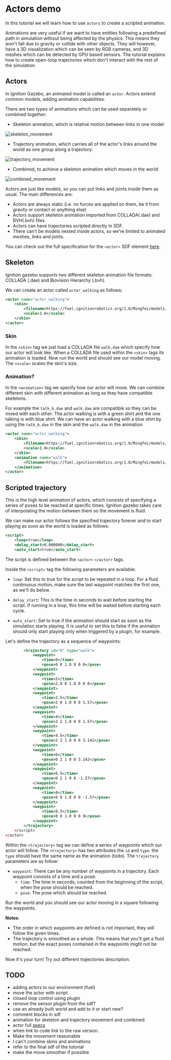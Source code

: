 # Actors demo

In this tutorial we will learn how to use `actors` to create a scripted animation.

Animations are very useful if we want to have entities following a predefined path in simulation without being affected by the physics. This means they won't fall due to gravity or collide with other objects. They will however, have a 3D visualization which can be seen by RGB cameras, and 3D meshes which can be detected by GPU based sensors. The tutorial explains how to create open-loop trajectories which don't interact with the rest of the simulation.

## Actors

In Ignition Gazebo, an animated model is called an `actor`. Actors extend common models, adding animation capabilities.

There are two types of animations which can be used separately or combined together:

* Skeleton animation, which is relative motion between links in one model:

![skeleton_movement](skeleton_movement)

* Trajectory animation, which carries all of the actor's links around the world as one group along a trajectory:

![trajectory_movement](trajectory_movement)

* Combined, to achieve a skeleton animation which moves in the world:

![combined_movement](combined_movement)

Actors are just like models, so you can put links and joints inside them as usual. The main differences are:

* Actors are always static (i.e. no forces are applied on them, be it from gravity or contact or anything else)
* Actors support skeleton animation imported from COLLADA(.dae) and BVH(.bvh) files.
* Actors can have trajectories scripted directly in SDF.
* There can't be models nested inside actors, so we're limited to animated meshes, links and joints.

You can check out the full specification for the `<actor>` SDF element [here](http://sdformat.org/spec?ver=1.6&elem=actor).

## Skeleton

Ignition gazebo supports two different skeleton animation file formats: COLLADA (.dae) and Biovision Hierarchy (.bvh).

We can create an actor called `actor_walking` as follows:

```xml
<actor name="actor_walking">
    <skin>
        <filename>https://fuel.ignitionrobotics.org/1.0/Mingfei/models/actor/tip/files/meshes/walk.dae</filename>
        <scale>1.0</scale>
    </skin>
</actor>
```

### Skin

In the `<skin>` tag we just load a COLLADA file `walk.dae` which specify how our actor will look like. When a COLLADA file used within the `<skin>` tags its animation is loaded. Now run the world and should see our model moving. The `<scale>` scales the skin's size.

### Animation?

In the `<animation>` tag we specify how our actor will move. We can combine different skin with different animation as long as they have compatible skeletons.

For example the `talk_b.dae` and `walk.dae` are compatible so they can be mixed with each other. The actor walking is with a green shirt and the one talking is with blue shirt. We can have an actor walking with a blue shirt by using the `talk_b.dae` in the skin and the `walk.dae` in the animation

```xml
<actor name="actor_walking">
    <skin>
        <filename>https://fuel.ignitionrobotics.org/1.0/Mingfei/models/actor/tip/files/meshes/talk_b.dae</filename>
        <scale>1.0</scale>
    </skin>
    <animation name="walk">
        <filename>https://fuel.ignitionrobotics.org/1.0/Mingfei/models/actor/tip/files/meshes/walk.dae</filename>
    </animation>
</actor>
```

## Scripted trajectory

This is the high level animation of actors, which consists of specifying a series of poses to be reached at specific times. Ignition gazebo takes care of interpolating the motion between them so the movement is fluid.

We can make our actor follows the specified trajectory forever and to start playing as soon as the world is loaded as follows:

```xml
<script>
    <loop>true</loop>
    <delay_start>0.000000</delay_start>
    <auto_start>true</auto_start>
```

The script is defined between the `<actor>` `</actor>` tags.

Inside the `<script>` tag the following parameters are available:

* `loop`: Set this to true for the script to be repeated in a loop. For a fluid continuous motion, make sure the last waypoint matches the first one, as we'll do below.

* `delay_start`: This is the time in seconds to wait before starting the script. If running in a loop, this time will be waited before starting each cycle.

* `auto_start`: Set to true if the animation should start as soon as the simulation starts playing. It is useful to set this to false if the animation should only start playing only when triggered by a plugin, for example.

Let's define the trajectory as a sequence of waypoints:

```xml
        <trajectory id="0" type="walk">
            <waypoint>
                <time>0</time>
                <pose>0 0 1.0 0 0 0</pose>
            </waypoint>
            <waypoint>
                <time>2</time>
                <pose>2.0 0 1.0 0 0 0</pose>
            </waypoint>
            <waypoint>
                <time>2.5</time>
                <pose>2 0 1.0 0 0 1.57</pose>
            </waypoint>
            <waypoint>
                <time>4</time>
                <pose>2 2 1.0 0 0 1.57</pose>
            </waypoint>
            <waypoint>
                <time>4.5</time>
                <pose>2 2 1.0 0 0 3.142</pose>
            </waypoint>
            <waypoint>
                <time>6</time>
                <pose>0 2 1 0 0 3.142</pose>
            </waypoint>
            <waypoint>
                <time>6.5</time>
                <pose>0 2 1 0 0 -1.57</pose>
            </waypoint>
            <waypoint>
                <time>8</time>
                <pose>0 0 1.0 0 0 -1.57</pose>
            </waypoint>
            <waypoint>
                <time>8.5</time>
                <pose>0 0 1.0 0 0 0</pose>
            </waypoint>
        </trajectory>
    </script>
</actor>
```

Within the `<trajectory>` tag we can define a series of waypoints which our actor will follow. The `<trajectory>` has two attributes the `id` and `type`. the `type` should have the same name as the animation (todo). The `trajectory` parameters are as follow:

* `waypoint`: There can be any number of waypoints in a trajectory. Each waypoint consists of a time and a pose:
    * `time`: The time in seconds, counted from the beginning of the script, when the pose should be reached.
    * `pose`: The pose which should be reached.

Run the world and you should see our actor moving in a square following the waypoints.

**Notes**:

* The order in which waypoints are defined is not important, they will follow the given times.
* The trajectory is smoothed as a whole. This means that you'll get a fluid motion, but the exact poses contained in the waypoints might not be reached.

Now it's your turn! Try out different trajectories description.

## TODO

* adding actors to our environment (fuel)
* move the actor with script
* closed loop control using plugin
* remove the sensor plugin from the sdf?
* use an already built world and add to it or start new?
* comment blocks in sdf
* animation for skeleton and trajectory movement and combined
* actor full [specs](http://sdformat.org/spec?ver=1.6&elem=actor)
* when link to code link to the raw version.
* Make the movement reasonable
* I can't combine skins and animations
* refer to the final sdf of the tutorial
* make the move smoother if possible
